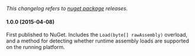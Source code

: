 _This changelog refers to [nuget package](https://www.nuget.org/packages/rda.LoadAssemblyForPCL/) releases._

#### 1.0.0 (2015-04-08)

First published to NuGet. Includes the `Load(byte[] rawAssembly)` overload, and a method for detecting whether runtime assembly loads are supported on the running platform.